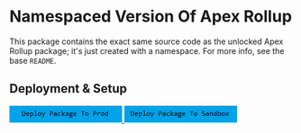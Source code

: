 # Namespaced Version Of Apex Rollup

This package contains the exact same source code as the unlocked Apex Rollup package; it's just created with a namespace. For more info, see the base `README`.

## Deployment & Setup

<a href="https://login.salesforce.com/packaging/installPackage.apexp?p0=04t6g000008b0RVAAY">
  <img alt="Deploy to Salesforce"
       src="./media/deploy-package-to-prod.png">
</a>

<a href="https://test.salesforce.com/packaging/installPackage.apexp?p0=04t6g000008b0RVAAY">
  <img alt="Deploy to Salesforce Sandbox"
       src="./media/deploy-package-to-sandbox.png">
</a>